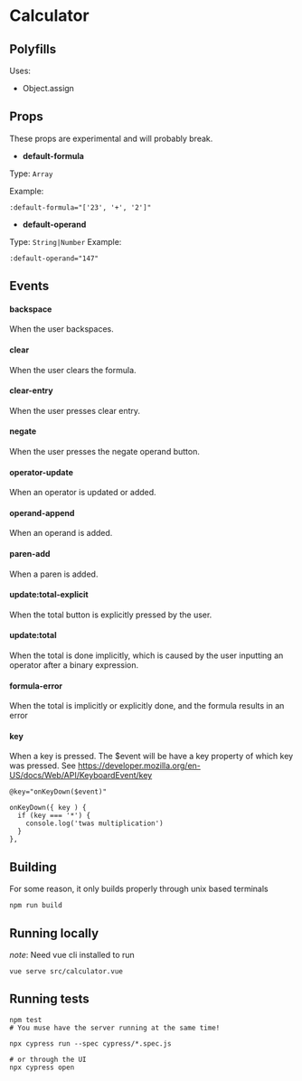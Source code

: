 # Calculator

## Polyfills

Uses:

- Object.assign


## Props

These props are experimental and will probably break.

- **default-formula**

Type: `Array`

Example:

`:default-formula="['23', '+', '2']"`


- **default-operand**

Type: `String|Number`
Example:

`:default-operand="147"`


## Events

#### backspace

When the user backspaces.

#### clear

When the user clears the formula.

#### clear-entry

When the user presses clear entry.

#### negate

When the user presses the negate operand button.

#### operator-update

When an operator is updated or added.

#### operand-append

When an operand is added.

#### paren-add

When a paren is added.

#### update:total-explicit

When the total button is explicitly pressed by the user.

#### update:total

When the total is done implicitly, which is caused by the user inputting an operator after a binary expression.

#### formula-error

When the total is implicitly or explicitly done, and the formula results in an error

#### key

When a key is pressed. The $event will be have a key property of which key was pressed. See https://developer.mozilla.org/en-US/docs/Web/API/KeyboardEvent/key


`@key="onKeyDown($event)"`

```
onKeyDown({ key ) {
  if (key === '*') {
    console.log('twas multiplication')
  }
},
```

## Building

For some reason, it only builds properly through unix based terminals

```
npm run build
```

## Running locally

*note*: Need vue cli installed to run

```
vue serve src/calculator.vue
```

## Running tests

```
npm test
# You muse have the server running at the same time!

npx cypress run --spec cypress/*.spec.js

# or through the UI
npx cypress open
```

